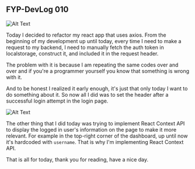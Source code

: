 ## FYP-DevLog 010

![Alt Text](https://dev-to-uploads.s3.amazonaws.com/i/la2racw6kcs08eh5zfye.png)

Today I decided to refactor my react app that uses axios. From the beginning of my development up until today, every time I need to make a request to my backend, I need to manually fetch the auth token in localstorage, construct it, and included it in the request header. 

The problem with it is because I am repeating the same codes over and over and if you're a programmer yourself you know that something is wrong with it. 

And to be honest I realized it early enough, it's just that only today I want to do something about it. So now all I did was to set the header after a successful login attempt in the login page.

![Alt Text](https://dev-to-uploads.s3.amazonaws.com/i/orn88av6prmoy04y0orp.png)

The other thing that I did today was trying to implement React Context API to display the logged in user's information on the page to make it more relevant. For example in the top-right corner of the dashboard, up until now it's hardcoded with `username`. That is why I'm implementing React Context API. 

That is all for today, thank you for reading, have a nice day.